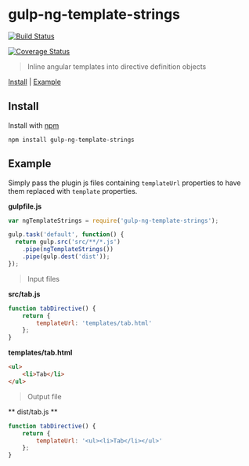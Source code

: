 # gulp-ng-template-strings

[![Build Status](https://travis-ci.org/devm33/gulp-ng-template-strings.svg?branch=master)](https://travis-ci.org/devm33/gulp-ng-template-strings)

[![Coverage Status](https://coveralls.io/repos/devm33/gulp-ng-template-strings/badge.svg?branch=master&service=github)](https://coveralls.io/github/devm33/gulp-ng-template-strings?branch=master)

> Inline angular templates into directive definition objects

<a href="#install">Install</a> |
<a href="#example">Example</a>

## Install

Install with [npm](https://www.npmjs.com/package/gulp-ng-template-strings)

```
npm install gulp-ng-template-strings
```

## Example

Simply pass the plugin js files containing `templateUrl` properties to have them
replaced with `template` properties.

**gulpfile.js**

```js
var ngTemplateStrings = require('gulp-ng-template-strings');

gulp.task('default', function() {
  return gulp.src('src/**/*.js')
    .pipe(ngTemplateStrings())
    .pipe(gulp.dest('dist'));
});
```

> Input files

**src/tab.js**

```js
function tabDirective() {
    return {
        templateUrl: 'templates/tab.html'
    };
}
```

**templates/tab.html**

```html
<ul>
    <li>Tab</li>
</ul>
```

> Output file

** dist/tab.js **

```js
function tabDirective() {
    return {
        templateUrl: '<ul><li>Tab</li></ul>'
    };
}
```
